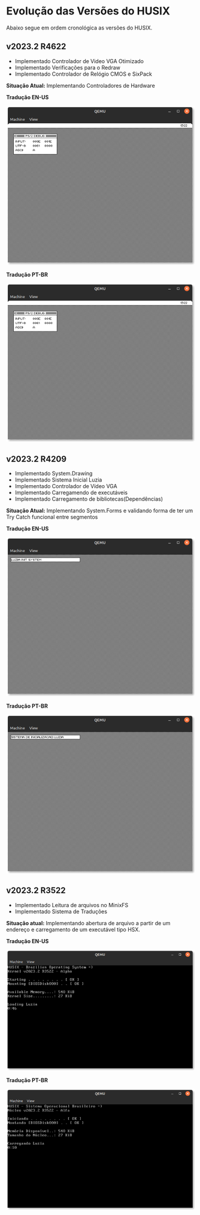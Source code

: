 # Evolução das Versões do HUSIX

Abaixo segue em ordem cronológica as versões do HUSIX.

## v2023.2 R4622

- Implementado Controlador de Video VGA Otimizado
- Implementado Verificações para o Redraw
- Implementado Controlador de Relógio CMOS e SixPack

**Situação Atual:** Implementando Controladores de Hardware

**Tradução EN-US**

![Tradução EN-US](Imagens/v2023.2r4622.png)

**Tradução PT-BR**

![Tradução PT-BR](Imagens/v2023.2r4622.png)

## v2023.2 R4209

- Implementado System.Drawing
- Implementado Sistema Inicial Luzia
- Implementado Controlador de Vídeo VGA
- Implementado Carregamendo de executáveis
- Implementado Carregamento de bibliotecas(Dependências)

**Situação Atual:** Implementando System.Forms e validando forma de ter um Try Catch funcional entre segmentos

**Tradução EN-US**

![Tradução EN-US](Imagens/v2023.2r4209-enus.png)

**Tradução PT-BR**

![Tradução PT-BR](Imagens/v2023.2r4209-ptbr.png)


## v2023.2 R3522

- Implementado Leitura de arquivos no MinixFS
- Implementado Sistema de Traduções


**Situação atual:** Implementando abertura de arquivo a partir de um endereço e carregamento de um executável tipo HSX.

**Tradução EN-US**

![Tradução EN-US](Imagens/v2023.2r3522-enus.png)

**Tradução PT-BR**

![Tradução PT-BR](Imagens/v2023.2r3522-ptbr.png)